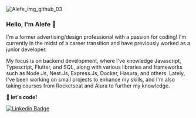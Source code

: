 ![Alefe_img_github_03](https://github.com/AlefeRocha/AlefeRocha/assets/98778141/d179ef49-22ff-40f1-bb3f-5c970a1bf990)

### Hello, I'm Alefe 👋

I'm a former advertising/design professional with a passion for coding! I'm currently in the midst of a career transition and have previously worked as a junior developer.

My focus is on backend development, where I've knowledge Javascript, Typescript, Flutter, and SQL, along with various libraries and frameworks such as Node.Js, Nest.Js, Express.Js, Docker, Hasura, and others. Lately, I've been working on small projects to enhance my skills, and I'm also taking courses from Rocketseat and Alura to further my knowledge.

**🚀 let's code!**

[![Linkedin Badge](https://img.shields.io/badge/-Alefe_Rocha_Tavares-3333cc?style=flat-square&logo=Linkedin&logoColor=white&link=https://www.linkedin.com/in/alefetavares/)](https://www.linkedin.com/in/alefetavares/)
